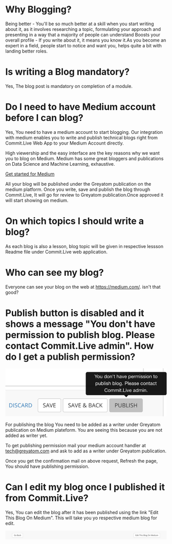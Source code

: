 # Why Blogging?

Being better - You'll be so much better at a skill when you start writing about it, as it involves researching a topic, formulating your approach and presenting in a way that a majority of people can understand
Boosts your overall profile - If you write about it, it means you know it.As you become an expert in a field, people start to notice and want you, helps quite a bit with landing better roles.

# Is writing a Blog mandatory?

Yes, The blog post is mandatory on completion of a module.

# Do I need to have Medium account before I can blog?

Yes, You need to have a medium account to start blogging. Our integration with medium enables you to write and publish technical blogs right from Commit.Live Web App to your Medium Account directly.

High viewership and the easy interface are the key reasons why we want you to blog on Medium. Medium has some great bloggers and publications on Data Science and Machine Learning, exhaustive.

[Get started for Medium](https://help.medium.com/hc/en-us/categories/203573748-Welcome)

All your blog will be published under the Greyatom publication on the medium platform. Once you write, save and publish the blog through Commit.Live, It will go for review to Greyatom publication.Once approved it will start showing on medium.

# On which topics I should write a blog?

As each blog is also a lesson, blog topic will be given in respective lessson Readme file under Commit.Live web application.

# Who can see my blog?
Everyone can see your blog on the web at https://medium.com/. isn't that good?

# Publish button is disabled and it shows a message "You don't have permission to publish blog. Please contact Commit.Live admin". How do I get a publish permission?

![web-piblish-permission](https://raw.githubusercontent.com/commit-live-students/help-center/master/img/web-piblish-permission.png)

For publishing the blog You need to be added as a writer under Greyatom publication on Medium plateform. You are seeing this because you are not added as writer yet. 

To get publishing permission mail your medium account handler at tech@greyatom.com and ask to add as a writer under Greyatom publication.

Once you get the confirmation mail on above request, Refresh the page, You should have publishing permission.

# Can I edit my blog once I published it from Commit.Live?

Yes, You can edit the blog after it has been published using the link "Edit This Blog On Medium". This will take you yo respective medium blog for edit.

![web-edit-blog](https://raw.githubusercontent.com/commit-live-students/help-center/master/img/web-edit-blog.png)


